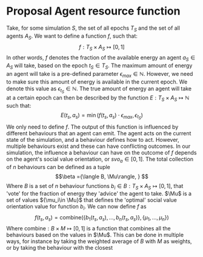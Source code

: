 # Proposal Agent resource function
Take, for some simulation $S$, the set of all epochs $T_S$ and the set of all agents $A_S$. We want to define a function $f$, such that:
$$f : T_S \times A_S \mapsto [0,1]$$
In other words, $f$ denotes the fraction of the available energy an agent $a_S\in A_S$ will take, based on the epoch $t_S\in T_S$. The maximum amount of energy an agent will take is a pre-defined parameter $\epsilon_{max}\in\mathbb{N}$. However, we need to make sure this amount of energy is available in the current epoch. We denote this value as $\epsilon_{t_S}\in\mathbb{N}$. The true amount of energy an agent will take at a certain epoch can then be described by the function $E : T_S \times A_S \mapsto \mathbb{N}$ such that:
$$E(t_s, a_s) = \min(f(t_s, a_s) \cdot \epsilon_{max}, \epsilon_{t_S})$$
We only need to define $f$. The output of this function is influenced by different behaviours that an agent can emit. The agent acts on the current state of the simulation, and a behaviour defines how to act. However, multiple behaviours exist and these can have conflicting outcomes. In our simulation, the influence a behaviour can have on the outcome of $f$ depends on the agent's social value orientation, or $svo_a\in [0,1]$. The total collection of $n$ behaviours can be defined as a tuple 
$$\beta ={\langle B, \Mu\rangle, } $$
Where $B$ is a set of $n$ behaviour functions $b_i\in B : T_S \times A_S \mapsto [0,1]$, that 'vote' for the fraction of energy they 'advice' the agent to take. $\Mu$ is a set of values ${\mu_i\in \Mu}$ that defines the 'optimal' social value orientation value for function $b_i$. We can now define $f$ as
$$f(t_s, a_s) = \text{combine}(\{b_1(t_s, a_s), \dots, b_n(t_s, a_s)\}, \{\mu_1, \dots, \mu_n\})$$
Where $\text{combine} : B\times M \mapsto [0,1]$ is a function that combines all the behaviours based on the values in $\Mu$. This can be done in multiple ways, for instance by taking the weighted average of $B$ with $M$ as weights, or by taking the behaviour with the closest 
